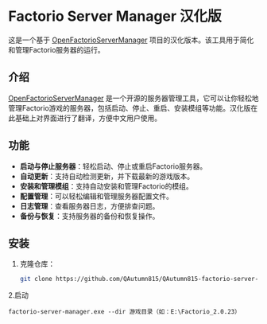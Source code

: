 # Factorio Server Manager 汉化版

这是一个基于 [OpenFactorioServerManager](https://github.com/OpenFactorioServerManager/factorio-server-manager) 项目的汉化版本。该工具用于简化和管理Factorio服务器的运行。

## 介绍

[OpenFactorioServerManager](https://github.com/OpenFactorioServerManager/factorio-server-manager) 是一个开源的服务器管理工具，它可以让你轻松地管理Factorio游戏的服务器，包括启动、停止、重启、安装模组等功能。汉化版在此基础上对界面进行了翻译，方便中文用户使用。

## 功能

- **启动与停止服务器**：轻松启动、停止或重启Factorio服务器。
- **自动更新**：支持自动检测更新，并下载最新的游戏版本。
- **安装和管理模组**：支持自动安装和管理Factorio的模组。
- **配置管理**：可以轻松编辑和管理服务器配置文件。
- **日志管理**：查看服务器日志，方便排查问题。
- **备份与恢复**：支持服务器的备份和恢复操作。

## 安装

1. 克隆仓库：
   ```bash
   git clone https://github.com/QAutumn815/QAutumn815-factorio-server-manager-Chinese.git

2.启动
   ```CMD
   factorio-server-manager.exe --dir 游戏目录（如：E:\Factorio_2.0.23）
